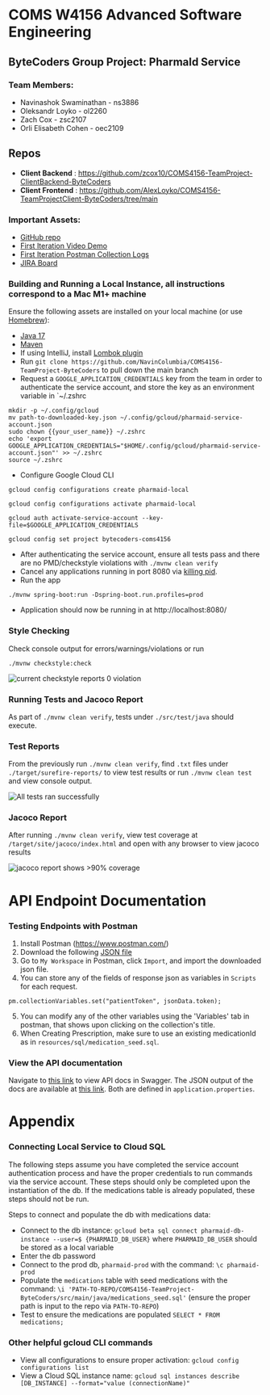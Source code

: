 # COMS W4156 Advanced Software Engineering

## ByteCoders Group Project: PharmaId Service

### Team Members:

- Navinashok Swaminathan - ns3886
- Oleksandr Loyko - ol2260
- Zach Cox - zsc2107
- Orli Elisabeth Cohen - oec2109

## Repos
- **Client Backend** : https://github.com/zcox10/COMS4156-TeamProject-ClientBackend-ByteCoders
- **Client Frontend** : https://github.com/AlexLoyko/COMS4156-TeamProjectClient-ByteCoders/tree/main

### Important Assets:

- [GitHub repo](https://github.com/NavinColumbia/COMS4156-TeamProject-ByteCoders)
- [First Iteration Video Demo](https://www.dropbox.com/scl/fi/z5lcima7kjy1jpw5xwheb/Iteration-1-functionality-demo.mov?rlkey=ld4xxx19yk5ug3xetvunyk6yu&st=g5jnxxl7&dl=0)
- [First Iteration Postman Collection Logs](https://www.dropbox.com/scl/fi/f7o3rd45sq4zsiuqucnkp/ByteCoders.postman_collection.json?rlkey=gdcqv823snw3oawx6i80rbiyb&st=pjxn6cmh&dl=0)
- [JIRA Board](https://bytecoders-4156.atlassian.net/jira/software/projects/BYT/boards/1)

### Building and Running a Local Instance, all instructions correspond to a Mac M1+ machine

Ensure the following assets are installed on your local machine (or
use [Homebrew](https://brew.sh/)):

- [Java 17](https://www.oracle.com/java/technologies/javase/jdk17-archive-downloads.html)
- [Maven](https://maven.apache.org/install.html)
- If using IntelliJ, install [Lombok plugin](https://plugins.jetbrains.com/plugin/6317-lombok)
- Run `git clone https://github.com/NavinColumbia/COMS4156-TeamProject-ByteCoders` to pull down
  the main branch
- Request a `GOOGLE_APPLICATION_CREDENTIALS` key from the team in order to authenticate the
  service account, and store the key as an environment variable in `~/.zshrc
```
mkdir -p ~/.config/gcloud
mv path-to-downloaded-key.json ~/.config/gcloud/pharmaid-service-account.json
sudo chown {{your_user_name}} ~/.zshrc
echo 'export GOOGLE_APPLICATION_CREDENTIALS="$HOME/.config/gcloud/pharmaid-service-account.json"' >> ~/.zshrc
source ~/.zshrc
```
- Configure Google Cloud CLI
```
gcloud config configurations create pharmaid-local

gcloud config configurations activate pharmaid-local

gcloud auth activate-service-account --key-file=$GOOGLE_APPLICATION_CREDENTIALS

gcloud config set project bytecoders-coms4156
```
- After authenticating the service account, ensure all tests pass and there are no PMD/checkstyle
  violations with `./mvnw clean verify`
- Cancel any applications running in port 8080
  via [killing pid](https://dev.to/osalumense/how-to-kill-a-process-occupying-a-port-on-windows-macos-and-linux-gj8).
- Run the app
```
./mvnw spring-boot:run -Dspring-boot.run.profiles=prod
```
- Application should now be running in at http://localhost:8080/


### Style Checking
Check console output for errors/warnings/violations or run 
```
./mvnw checkstyle:check
```
![current checkstyle reports 0 violation](https://dl.dropboxusercontent.com/scl/fi/zdo1bdzuokfo8tsupx6j0/Screenshot-2024-11-27-at-7.05.36-PM.png?rlkey=55njntawll28b1scrw5ig3q0g&st=vktboq0u&dl=0)
### Running Tests and Jacoco Report

As part of `./mvnw clean verify`, tests under `./src/test/java` should execute.

### Test Reports

From the previously run `./mvnw clean verify`, find `.txt` files under `./target/surefire-reports/` to
view test results or run `./mvnw clean test` and view console output.

![All tests ran successfully](https://dl.dropbox.com/scl/fi/p0mt8pspkhw8nu5r0b41u/Screenshot-2024-11-27-at-2.29.00-PM.png?rlkey=oo1aluaoxnwd3z10mmakeilds&st=x5r653qx&raw=1)

### Jacoco Report

After running `./mvnw clean verify`, view test coverage at `/target/site/jacoco/index.html` and
open with any browser to view jacoco results

![jacoco report shows >90% coverage](https://dl.dropbox.com/scl/fi/fk071xnw7vxbav1kutkie/Screenshot-2024-11-27-at-2.39.45-PM.png?rlkey=0ogcg5ro6um1rsuva5parxv7h&st=7mcjwix9&raw=1)

# API Endpoint Documentation

### Testing Endpoints with Postman

1. Install Postman  (https://www.postman.com/)
2. Download the
   following [JSON file](https://www.dropbox.com/scl/fi/zctqgeog5iame635xrxas/Pharmaid_tests_nov_27_postman_final.postman_collection.json?rlkey=oelk8nlqx8vs748i7i1111bcg&st=8gzwykv4&dl=0)
3. Go to `My Workspace` in Postman, click `Import`, and import the downloaded json file.
4. You can store any of the fields of response json as variables in `Scripts` for each request.
```
pm.collectionVariables.set("patientToken", jsonData.token);
```
5. You can modify any of the other variables using the 'Variables' tab in postman, that shows upon clicking on the collection's title.
6. When Creating Prescription, make sure to use an existing medicationId as in `resources/sql/medication_seed.sql`.

### View the API documentation

Navigate to [this link](https://pharmaid-prod-app-dot-bytecoders-coms4156.uk.r.appspot.com/pharmaid-api-docs-ui.html) to
view API docs in Swagger. The JSON output of the docs are available
at [this link](https://pharmaid-prod-app-dot-bytecoders-coms4156.uk.r.appspot.com/pharmaid-api-docs). Both are defined in
`application.properties`.

# Appendix

### Connecting Local Service to Cloud SQL

The following steps assume you have completed the service account authentication process and
have the proper credentials to run commands via the service account. These steps should only be
completed upon the instantiation of the db. If the medications table is already populated,
these steps should not be run.

Steps to connect and populate the db with medications data:

- Connect to the db instance: `gcloud beta sql connect pharmaid-db-instance --user=$
{PHARMAID_DB_USER}` where `PHARMAID_DB_USER` should be stored as a local variable
- Enter the db password
- Connect to the prod db, `pharmaid-prod` with the command: `\c pharmaid-prod`
- Populate the `medications` table with seed medications with the command:
  `\i 'PATH-TO-REPO/COMS4156-TeamProject-ByteCoders/src/main/java/medications_seed.sql'` (ensure
  the proper path is input to the repo via `PATH-TO-REPO`)
- Test to ensure the medications are populated `SELECT * FROM medications;`

### Other helpful gcloud CLI commands

- View all configurations to ensure proper activation: `gcloud config configurations list`
- View a Cloud SQL instance name: `gcloud sql instances describe [DB_INSTANCE] --format="value
(connectionName)"` 